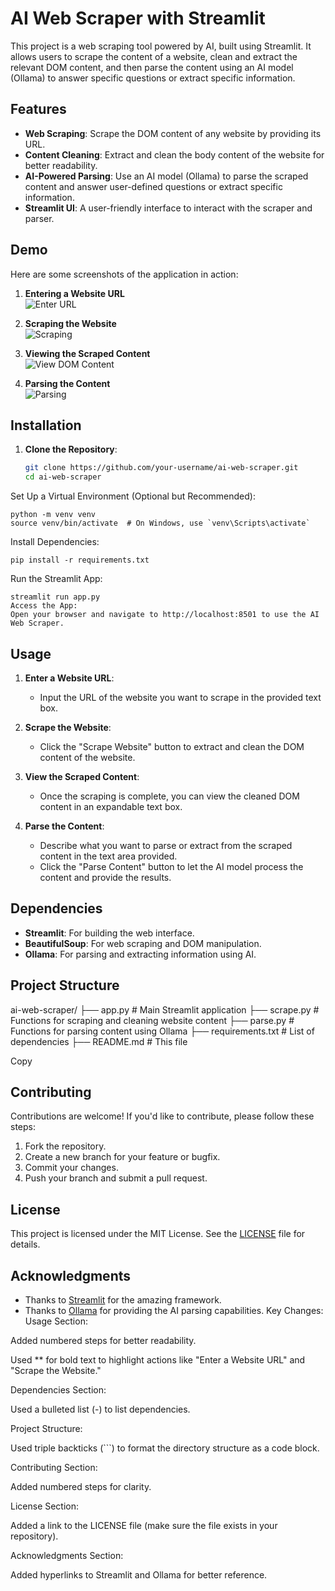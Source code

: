 # AI Web Scraper with Streamlit

This project is a web scraping tool powered by AI, built using Streamlit. It allows users to scrape the content of a website, clean and extract the relevant DOM content, and then parse the content using an AI model (Ollama) to answer specific questions or extract specific information.

## Features

- **Web Scraping**: Scrape the DOM content of any website by providing its URL.
- **Content Cleaning**: Extract and clean the body content of the website for better readability.
- **AI-Powered Parsing**: Use an AI model (Ollama) to parse the scraped content and answer user-defined questions or extract specific information.
- **Streamlit UI**: A user-friendly interface to interact with the scraper and parser.

## Demo

Here are some screenshots of the application in action:

1. **Entering a Website URL**  
   ![Enter URL](https://via.placeholder.com/600x400?text=Enter+Website+URL)

2. **Scraping the Website**  
   ![Scraping](https://via.placeholder.com/600x400?text=Scraping+Website)

3. **Viewing the Scraped Content**  
   ![View DOM Content](https://via.placeholder.com/600x400?text=View+DOM+Content)

4. **Parsing the Content**  
   ![Parsing](https://via.placeholder.com/600x400?text=Parsing+Content)

## Installation

1. **Clone the Repository**:
   ```bash
   git clone https://github.com/your-username/ai-web-scraper.git
   cd ai-web-scraper
Set Up a Virtual Environment (Optional but Recommended):
```
python -m venv venv
source venv/bin/activate  # On Windows, use `venv\Scripts\activate`
```
Install Dependencies:
```
pip install -r requirements.txt
```

Run the Streamlit App:
```
streamlit run app.py
Access the App:
Open your browser and navigate to http://localhost:8501 to use the AI Web Scraper.
```
## Usage

1. **Enter a Website URL**:
   - Input the URL of the website you want to scrape in the provided text box.

2. **Scrape the Website**:
   - Click the "Scrape Website" button to extract and clean the DOM content of the website.

3. **View the Scraped Content**:
   - Once the scraping is complete, you can view the cleaned DOM content in an expandable text box.

4. **Parse the Content**:
   - Describe what you want to parse or extract from the scraped content in the text area provided.
   - Click the "Parse Content" button to let the AI model process the content and provide the results.

## Dependencies

- **Streamlit**: For building the web interface.
- **BeautifulSoup**: For web scraping and DOM manipulation.
- **Ollama**: For parsing and extracting information using AI.

## Project Structure
ai-web-scraper/
├── app.py # Main Streamlit application
├── scrape.py # Functions for scraping and cleaning website content
├── parse.py # Functions for parsing content using Ollama
├── requirements.txt # List of dependencies
├── README.md # This file

Copy

## Contributing

Contributions are welcome! If you'd like to contribute, please follow these steps:

1. Fork the repository.
2. Create a new branch for your feature or bugfix.
3. Commit your changes.
4. Push your branch and submit a pull request.

## License

This project is licensed under the MIT License. See the [LICENSE](LICENSE) file for details.

## Acknowledgments

- Thanks to [Streamlit](https://streamlit.io/) for the amazing framework.
- Thanks to [Ollama](https://ollama.ai/) for providing the AI parsing capabilities.
Key Changes:
Usage Section:

Added numbered steps for better readability.

Used ** for bold text to highlight actions like "Enter a Website URL" and "Scrape the Website."

Dependencies Section:

Used a bulleted list (-) to list dependencies.

Project Structure:

Used triple backticks (```) to format the directory structure as a code block.

Contributing Section:

Added numbered steps for clarity.

License Section:

Added a link to the LICENSE file (make sure the file exists in your repository).

Acknowledgments Section:

Added hyperlinks to Streamlit and Ollama for better reference.
